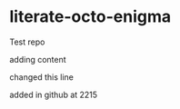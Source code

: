 # literate-octo-enigma
<p>Test repo</p>
<p>adding content</p>
<p>changed this line</p>

added in github at 2215
